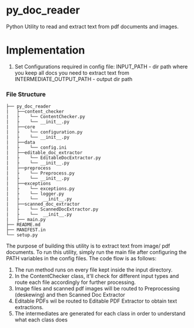 # py_doc_reader

Python Utility to read and extract text from pdf documents and images.

# Implementation

1. Set Configurations required in config file:
   INPUT_PATH - dir path where you keep all docs you need to extract text from INTERMEDIATE_OUTPUT_PATH - output dir
   path

### File Structure

```
├── py_doc_reader
|   ├──content_checker
|   ├    └── ContentChecker.py
|   ├    └── __init__.py
|   ├──core
|   ├    └── configuration.py
|   ├    └── __init__.py
|   ├──data
|   ├    └── config.ini
|   ├──editable_doc_extractor
|   ├    └── EditableDocExtractor.py
|   ├    └── __init__.py
|   ├──preprocess
|   ├    └── Preprocess.py
|   ├    └── __init__.py
|   ├──exceptions
|   ├    └── exceptions.py
|   ├    └── logger.py
|   ├    └──  __init__.py
|   ├──scanned_doc_extractor
|   ├    └── ScannedDocExtractor.py
|   ├    └──  __init__.py
|   ├── main.py
├── README.md
├── MANIFEST.in
└── setup.py
```

The purpose of building this utility is to extract text from image/ pdf documents. To run this utility, simply run the
main file after configuring the PATH variables in the config files. The code flow is as follows:

1. The run method runs on every file kept inside the input directory.
2. In the ContentChecker class, it'll check for different input types and route each file accordingly for further
   processing.
3. Image files and scanned pdf images will be routed to Preprocessing (deskewing) and then Scanned Doc Extractor
4. Editable PDFs wil be routed to Editable PDF Extractor to obtain text extractions. 
5. The intermediates are generated for each class in order to understand what each class does


